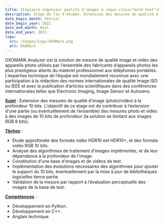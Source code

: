 ```yaml
---
title: Stagiaire ingénieur qualité d'images à <span class="bold-text">DXOMark</span>, Boulogne-Billancourt, France
description: Stage de fin d'études. Extension des mesures de qualité d’image (photo/vidéo) à la profondeur 10 bits.
date_begin_month: Février
date_begin_year: 2021
date_end_month: Aout
date_end_year: 2021
logo:
  src: /Images/Logo-DXOMark.png
  alt: DXOMark
---
```


DXOMARK Analyzer est la solution de mesure de qualité image et vidéo des appareils photo utilisés par l'ensemble des fabricants d’appareils photos les plus prestigieux allants du matériel professionnel aux téléphones portables. L’expertise technique de l’équipe est mondialement reconnue avec une participation à la rédaction des normes internationales de qualité Image ISO ou IEEE et avec la publication d’articles scientifiques dans des conférences internationales telles que Electronic Imaging, Image Sensor et Autosens.

<ins>**Sujet**</ins> : Extension des mesures de qualité d’image (photo/vidéo) à la profondeur 10 bits. L'objectif de ce stage est de contribuer à l’extension d'une partie (ou éventuellement de l’ensemble) des mesures photo et vidéo à des images de 10 bits de profondeur (la solution se limitant aux images RGB 8 bits).

<ins>**Tâches**</ins> :

- Etude approfondie des formats vidéo HDR10 est HDR10+, et des formats vidéo RGB 10 bits.
- Analyse des algorithmes de traitement d’images implémentés, et de leur dépendance à la profondeur de l'image.
- Constitution d'une base d’images et de vidéos de test.
- Implémentation des évolutions nécessaires des algorithmes pour ajouter le support du 10 bits, éventuellement par la mise à jour de bibliothèques logicielles tierce partie.
- Validation de la mesure par rapport à l’évaluation perceptuelle des images de la base de test.

<ins>**Compétences**</ins> :

- Développement en Python.
- Développement en C++.
- Anglais technique.

